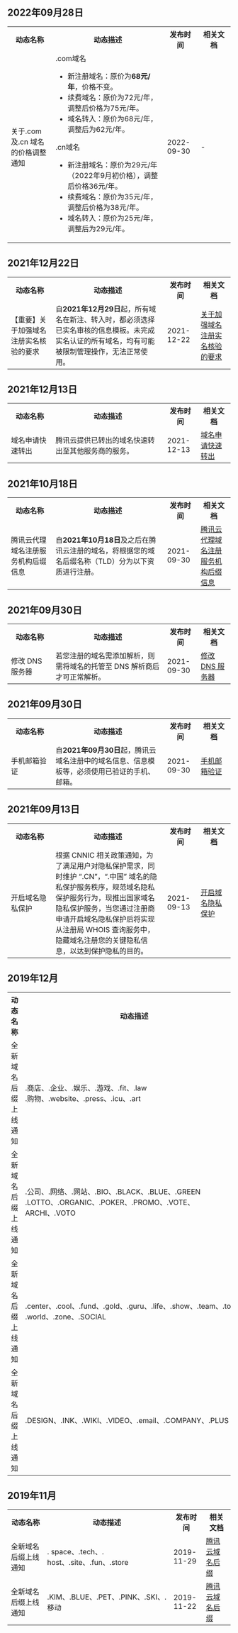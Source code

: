 ## 2022年09月28日
<table>
<tr>
<th width="20%">动态名称</th>
<th width="50%">动态描述</th>
<th width="15%">发布时间</th>
<th width="15%">相关文档</th>
</tr>
<tr>
<td>关于.com 及.cn 域名的价格调整通知</td>
<td>.com域名<ul><li>新注册域名：原价为<b>68元/年</b>，价格不变。</li><li>续费域名：原价为72元/年，调整后价格为75元/年。</li><li>域名转入：原价为68元/年，调整后为62元/年。</li></ul>.cn域名<ul><li>新注册域名：原价为29元/年（2022年9月初价格），调整后价格36元/年。</li><li>续费域名：原价为35元/年，调整后价格为38元/年。</li><li>域名转入：原价为25元/年，调整后为29元/年。</li></ul></td>
<td>2022-09-30</td>
<td>-</td>
</tr>
</table>


## 2021年12月22日
<table>
<tr>
<th width="20%">动态名称</th>
<th width="50%">动态描述</th>
<th width="15%">发布时间</th>
<th width="15%">相关文档</th>
</tr>
<tr>
<td>【重要】关于加强域名注册实名核验的要求</td>
<td>自<b>2021年12月29日</b>起，所有域名在新注、转入时，都必须选择已实名审核的信息模板。未完成实名认证的所有域名，均有可能被限制管理操作，无法正常使用。</td>
<td>2021-12-22</td>
<td><a href="https://cloud.tencent.com/document/product/242/66514">关于加强域名注册实名核验的要求</a></td>
</tr>
</table>

## 2021年12月13日
<table>
<tr>
<th width="20%">动态名称</th>
<th width="50%">动态描述</th>
<th width="15%">发布时间</th>
<th width="15%">相关文档</th>
</tr>
<tr>
<td>域名申请快速转出</td>
<td>腾讯云提供已转出的域名快速转出至其他服务商的服务。</td>
<td>2021-12-13</td>
<td><a href="https://cloud.tencent.com/document/product/242/65873">域名申请快速转出</a></td>
</tr>
</table>




## 2021年10月18日
<table>
<tr>
<th width="20%">动态名称</th>
<th width="50%">动态描述</th>
<th width="15%">发布时间</th>
<th width="15%">相关文档</th>
</tr>
<tr>
<td>腾讯云代理域名注册服务机构后缀信息</td>
<td>自<b>2021年10月18日</b>及之后在腾讯云注册的域名，将根据您的域名后缀名称（TLD）分为以下资质进行注册。</td>
<td>2021-09-30</td>
<td><a href="https://cloud.tencent.com/document/product/242/62947">腾讯云代理域名注册服务机构后缀信息</a></td>
</tr>
</table>


## 2021年09月30日
<table>
<tr>
<th width="20%">动态名称</th>
<th width="50%">动态描述</th>
<th width="15%">发布时间</th>
<th width="15%">相关文档</th>
</tr>
<tr>
<td>修改 DNS 服务器</td>
<td>若您注册的域名需添加解析，则需将域名的托管至 DNS 解析商后才可正常解析。</td>
<td>2021-09-30</td>
<td><a href="https://cloud.tencent.com/document/product/242/62106">修改 DNS 服务器</a></td>
</tr>
</table>


## 2021年09月30日
<table>
<tr>
<th width="20%">动态名称</th>
<th width="50%">动态描述</th>
<th width="15%">发布时间</th>
<th width="15%">相关文档</th>
</tr>
<tr>
<td>手机邮箱验证</td>
<td>自<b>2021年09月30日</b>起，腾讯云域名注册中的域名信息、信息模板等，必须使用已验证的手机、邮箱。</td>
<td>2021-09-30</td>
<td><a href="https://cloud.tencent.com/document/product/242/62035">手机邮箱验证</a></td>
</tr>
</table>

## 2021年09月13日
<table>
<tr>
<th width="20%">动态名称</th>
<th width="50%">动态描述</th>
<th width="15%">发布时间</th>
<th width="15%">相关文档</th>
</tr>
<tr>
<td>开启域名隐私保护</td>
<td>根据 CNNIC 相关政策通知，为了满足用户对隐私保护需求，同时维护 “.CN”，“.中国” 域名的隐私保护服务秩序，规范域名隐私保护服务行为，现推出国家域名隐私保护服务，当您通过注册商申请开启域名隐私保护后将实现从注册局 WHOIS 查询服务中，隐藏域名注册您的关键隐私信息，以达到保护隐私的目的。</td>
<td>2021-09-13</td>
<td><a href="https://cloud.tencent.com/document/product/242/61484">开启域名隐私保护</a></td>
</tr>
</table>


## 2019年12月
<table>
<tr>
<th width="20%">动态名称</th>
<th width="50%">动态描述</th>
<th width="15%">发布时间</th>
<th width="15%">相关文档</th>
</tr>
<tr>
<td>全新域名后缀上线通知</td>
<td>.商店、.企业、.娱乐、.游戏、.fit、.law</br>.购物、.website、.press、.icu、.art</td>
<td>2019-12-27</td>
<td><a href="https://cloud.tencent.com/document/product/242/8568"> 腾讯云域名后缀</a></td>
</tr>
<tr>
<td>全新域名后缀上线通知</td>
<td>.公司、.网络、.网站、.BIO、.BLACK、.BLUE、.GREEN</br>.LOTTO、.ORGANIC、.POKER、.PROMO、.VOTE、ARCHI、.VOTO</td>
<td>2019-12-20</td>
<td><a href="https://cloud.tencent.com/document/product/242/8568"> 腾讯云域名后缀</a></td>
</tr>
<tr>
<td>全新域名后缀上线通知</td>
<td>.center、.cool、.fund、.gold、.guru、.life、.show、.team、.today</br>.world、.zone、.SOCIAL</td>
<td>2019-12-13</td>
<td><a href="https://cloud.tencent.com/document/product/242/8568"> 腾讯云域名后缀</a></td>
</tr>
<tr>
<td>全新域名后缀上线通知</td>
<td>.DESIGN、.INK、.WIKI、.VIDEO、.email、.COMPANY、.PLUS</td>
<td>2019-12-06</td>
<td><a href="https://cloud.tencent.com/document/product/242/8568"> 腾讯云域名后缀</a></td>
</tr>
</table>

## 2019年11月

<table>
<tr>
<th width="20%">动态名称</th>
<th width="50%">动态描述</th>
<th width="15%">发布时间</th>
<th width="15%">相关文档</th>
</tr>
<tr>
<td>全新域名后缀上线通知</td>
<td>. space、.tech、. host、.site、.fun、.store</td>
<td>2019-11-29</td>
<td><a href="https://cloud.tencent.com/document/product/242/8568"> 腾讯云域名后缀</a></td>
</tr>
<tr>
<td>全新域名后缀上线通知</td>
<td>.KIM、.BLUE、.PET、.PINK、.SKI、.移动</td>
<td>2019-11-22</td>
<td><a href="https://cloud.tencent.com/document/product/242/8568"> 腾讯云域名后缀</a></td>
</tr>
</table>



